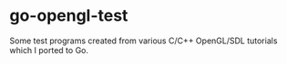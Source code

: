 go-opengl-test
==============

Some test programs created from various C/C++ OpenGL/SDL tutorials which I ported to Go.
